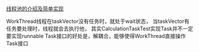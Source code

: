 
[线程池的介绍及简单实现](https://www.ibm.com/developerworks/cn/java/l-threadPool/index.html#icomments)

WorkThread线程在taskVector没有任务时，就处于wait状态，
当taskVector有任务要处理时，线程就会去执行他，
其实CalculationTaskTest实现Task并不一定要实现runnable
Task接口的好处是，解耦合，能够使得WorkThread直接操作Task接口


